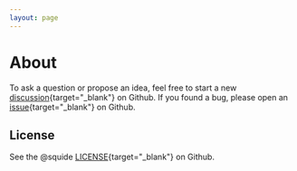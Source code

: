 ```yaml
---
layout: page
---
```


# About

To ask a question or propose an idea, feel free to start a new [discussion](https://github.com/workleap/wl-squide/discussions){target="_blank"} on Github. If you found a bug, please open an [issue](https://github.com/workleap/wl-squide/issues){target="_blank"} on Github.

## License

See the @squide [LICENSE](https://github.com/workleap/wl-squide/blob/main/LICENSE){target="_blank"} on Github.
